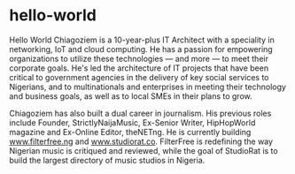 # hello-world
Hello World
Chiagoziem is a 10-year-plus IT Architect with a speciality in networking, IoT and cloud computing. He has a passion for empowering organizations to utilize these technologies — and more — to meet their corporate goals. He's led the architecture of IT projects that have been critical to government agencies in the delivery of key social services to Nigerians, and to multinationals and enterprises in meeting their technology and business goals, as well as to local SMEs in their plans to grow.

Chiagoziem has also built a dual career in journalism. His previous roles include Founder, StrictlyNaijaMusic, Ex-Senior Writer, HipHopWorld magazine and Ex-Online Editor, theNETng. He is currently building www.filterfree.ng and www.studiorat.co. FilterFree is redefining the way Nigerian music is critiqued and reviewed, while the goal of StudioRat is to build the largest directory of music studios in Nigeria.
